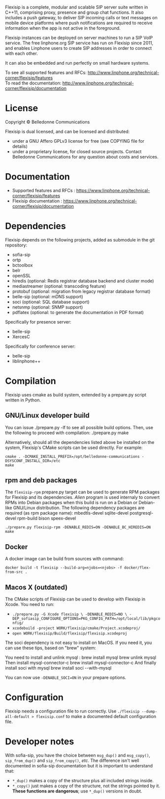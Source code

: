 Flexisip is a complete, modular and scalable SIP server suite written in C++11, comprising proxy, presence and group chat functions.
It also includes a push gateway, to deliver SIP incoming calls or text messages on mobile device platforms where push notifications are required to receive information when the app is not active in the foreground.

Flexisip instances can be deployed on server machines to run a SIP VoIP service. 
The free linphone.org SIP service has run on Flexisip since 2011, and enables Linphone users to create SIP addresses in order to connect with each other.

It can also be embedded and run perfectly on small hardware systems.

To see all supported features and RFCs: http://www.linphone.org/technical-corner/flexisip/features <br/>
To read the documentation: http://www.linphone.org/technical-corner/flexisip/documentation

# License

Copyright © Belledonne Communications

Flexisip is dual licensed, and can be licensed and distributed:
- under a GNU Affero GPLv3 license for free (see COPYING file for details)
- under a proprietary license, for closed source projects. Contact Belledonne Communications for any question about costs and services.

# Documentation

- Supported features and RFCs : https://www.linphone.org/technical-corner/flexisip/features  
- Flexisip documentation : https://www.linphone.org/technical-corner/flexisip/documentation

# Dependencies

Flexisip depends on the following projects, added as submodule in the git repository:
- sofia-sip
- ortp
- bctoolbox
- belr
- openSSL
- hiredis (optional: Redis registrar database backend and cluster mode)
- mediastreamer (optional: transcoding feature)
- protobuf (optional: migration from legacy registrar database format)
- belle-sip (optional: mDNS support)
- soci (optional: SQL database support)
- netsnmp (optional: SNMP support)
- pdflatex (optional: to generate the documentation in PDF format)

Specifically for presence server:
- belle-sip
- XercesC

Specifically for conference server:
- belle-sip
- liblinphone++


# Compilation

Flexisip uses cmake as build system, extended by a prepare.py script written in Python.

## GNU/Linux developer build

You can issue ./prepare.py -lf to see all possible build options.
Then, use the following to proceed with compilation:
	./prepare.py <build options>
	make

Alternatively, should all the dependencies listed above be installed on the system, Flexisip's CMake scripts
can be used directly. For example:

	cmake . -DCMAKE_INSTALL_PREFIX=/opt/belledonne-communications -DSYSCONF_INSTALL_DIR=/etc
	make

## rpm and deb packages

The `flexisip-rpm` prepare.py target can be used to generate RPM packages for Flexisip and its dependencies.
_Alien_ program is used internaly to convert RPMs into Debian packages when this build is run on a Debian or Debian-like GNU/Linux distribution.
The following dependency packages are required (as rpm package name): 
 mbedtls-devel sqlite-devel postgresql-devel rpm-build bison speex-devel

	./prepare.py flexisip-rpm -DENABLE_REDIS=ON -DENABLE_BC_HIREDIS=ON
	make

## Docker

A docker image can be build from sources with command:

	docker build -t flexisip --build-arg=njobs=<njobs> -f docker/flex-from-src .

## Macos X (outdated)

The CMake scripts of Flexisip can be used to develop with Flexisip in Xcode.
You need to run:
- `./prepare.py -G Xcode flexisip \
	-DENABLE_REDIS=NO \
	-DEP_sofiasip_CONFIGURE_OPTIONS=PKG_CONFIG_PATH=/opt/local/lib/pkgconfig/ `
- `xcodebuild -project WORK/flexisip/cmake/Project.xcodeproj/ `
- `open WORK/flexisip/Build/flexisip/flexisip.xcodeproj`

The soci dependency is not easy to install on MacOS. If you need it, you can use these tips, based on "brew" system:

You need to install and unlink mysql :
brew install mysql
brew unlink mysql
Then install mysql-connector-c
brew install mysql-connector-c
And finally install soci with mysql
brew install soci --with-mysql

You can now use `-DENABLE_SOCI=ON` in your prepare options.

# Configuration

Flexisip needs a configuration file to run correctly.
Use `./flexisip --dump-all-default > flexisip.conf` to make a documented
default configuration file.

# Developer notes

With sofia-sip, you have the choice between `msg_dup()` and `msg_copy()`,
`sip_from_dup()` and `sip_from_copy()`, _etc_.
The difference isn't well documented in sofia-sip documentation but it is
important to understand that:
- `*_dup()` makes a copy of the structure plus all included strings inside.
- `*_copy()` just makes a copy of the structure, not the strings pointed by it. **These functions are
dangerous**; use `*_dup()` versions in doubt.
